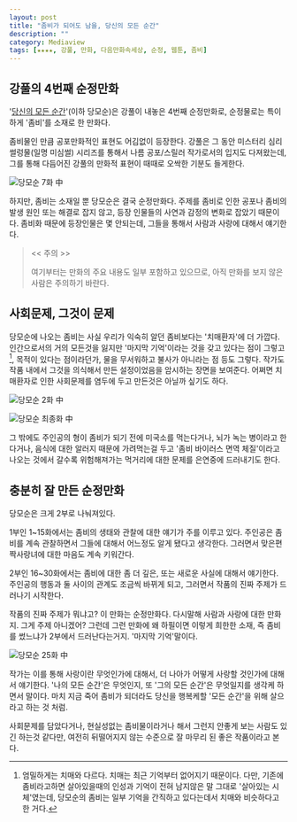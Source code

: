 ```yaml
---
layout: post
title: "좀비가 되어도 남을, 당신의 모든 순간"
description: ""
category: Mediaview
tags: [★★★★, 강풀, 만화, 다음만화속세상, 순정, 웹툰, 좀비]
---
```


## 강풀의 4번째 순정만화

'[당신의 모든 순간](http://cartoon.media.daum.net/webtoon/view/youralltime)'(이하 당모순)은 강풀이 내놓은 4번째 순정만화로, 순정물로는 특이하게 '좀비'를 소재로 한 만화다.

좀비물인 만큼 공포만화적인 표현도 어김없이 등장한다.
강풀은 그 동안 미스터리 심리 썰렁물(일명 미심썰) 시리즈를 통해서 나름 공포/스릴러 작가로서의 입지도 다져왔는데, 그를 통해 다듬어진 강풀의 만화적 표현이 때때로 오싹한 기분도 들게한다.

![당모순 7화 中](https://lh5.googleusercontent.com/-L-vWHk7o7Kw/VM5dhrssa0I/AAAAAAAAOww/3eqDokzCMLU/w375/youralltime_07-011_horror.jpg "미심썰에 들어가야 하는게 아닌가 싶을 정도로, 공포 만화로서의 맛도 잘 살아있다")

하지만, 좀비는 소재일 뿐 당모순은 결국 순정만화다.
주제를 좀비로 인한 공포나 좀비의 발생 원인 또는 해결로 잡지 않고, 등장 인물들의 사연과 감정의 변화로 잡았기 때문이다.
좀비화 때문에 등장인물은 몇 안되는데, 그들을 통해서 사람과 사랑에 대해서 얘기한다.


> << 주의 >>
> 
> 여기부터는 만화의 주요 내용도 일부 포함하고 있으므로, 아직 만화를 보지 않은 사람은 주의하기 바란다.


## 사회문제, 그것이 문제

당모순에 나오는 좀비는 사실 우리가 익숙히 알던 좀비보다는 '치매환자'에 더 가깝다.
인간으로서의 거의 모든것을 잃지만 '마지막 기억'이라는 것을 갖고 있다는 점이 그렇고[^1], 목적이 있다는 점이라던가, 물을 무서워하고 불사가 아니라는 점 등도 그렇다.
작가도 작품 내에서 그것을 의식해서 만든 설정이었음을 암시하는 장면을 보여준다.
어쩌면 치매환자로 인한 사회문제를 염두에 두고 만든것은 아닐까 싶기도 하다.

[^1]: 엄밀하게는 치매와 다르다. 치매는 최근 기억부터 없어지기 때문이다. 다만, 기존에 좀비라고하면 살아있을때의 인성과 기억이 전혀 남지않은 말 그대로 '살아있는 시체'였는데, 당모순의 좀비는 일부 기억을 간직하고 있다는데서 치매와 비슷하다고 한 거다.

![당모순 2화 中](https://lh4.googleusercontent.com/-G7QU-LumRr8/VM5d1jB3BCI/AAAAAAAAOxE/RTMG19Cefro/w375/youralltime_02-004_MCD.jpg "인간이 만들어낸 그릇된 먹거리는 언젠가 인간에게 대재앙을 가져올 것이다.")

![당모순 최종화 中](https://lh4.googleusercontent.com/-gfaUuoyzuYY/VM5eCTaQp9I/AAAAAAAAOxY/7PGI_f3McNs/w375/youralltime_30-004_dementia.jpg "치매 환자는 우리에게 어떤 의미인가. 우리는그들을 어떻게 대하나. 좀비와 같진 않은가.")

그 밖에도 주인공의 형이 좀비가 되기 전에 미국소를 먹는다거나, 뇌가 녹는 병이라고 한다거나, 음식에 대한 알러지 때문에 가려먹는걸 두고 '좀비 바이러스 면역 체질'이라고 나오는 것에서 갈수록 위험해져가는 먹거리에 대한 문제를 은연중에 드러내기도 한다.


## 충분히 잘 만든 순정만화

당모순은 크게 2부로 나눠져있다.

1부인 1~15화에서는 좀비의 생태와 관찰에 대한 얘기가 주를 이루고 있다.
주인공은 좀비를 계속 관찰하면서 그들에 대해서 어느정도 알게 됐다고 생각한다.
그러면서 맞은편 짝사랑녀에 대한 마음도 계속 키워간다.

2부인 16~30화에서는 좀비에 대한 좀 더 깊은, 또는 새로운 사실에 대해서 얘기한다.
주인공의 행동과 둘 사이의 관계도 조금씩 바뀌게 되고,
그러면서 작품의 진짜 주제가 드러나기 시작한다.

작품의 진짜 주제가 뭐냐고?
이 만화는 순정만화다.
다시말해 사람과 사랑에 대한 만화지.
그게 주제 아니겠어?
그런데 그런 만화에 왜 하필이면 이렇게 희한한 소재, 즉 좀비를 썼느냐가 2부에서 드러난다는거지.
'마지막 기억'말이다.

![당모순 25화 中](https://lh4.googleusercontent.com/-c64m3Ki861g/VM5gIO65orI/AAAAAAAAOxw/gU7XhtM9-ok/w300/youralltime_25-015_lastmemory.jpg "당신의 모든 순간은 언제인가?")

작가는 이를 통해 사랑이란 무엇인가에 대해서, 더 나아가 어떻게 사랑할 것인가에 대해서 얘기한다.
'나의 모든 순간'은 무엇인지, 또 '그의 모든 순간'은 무엇일지를 생각케 하면서 말이다.
마치 지금 죽어 좀비가 되더라도 당신을 행복케할 '모든 순간'을 위해 살으라고 하는 것 처럼.

사회문제를 담았다거나, 현실성없는 좀비물이라거나 해서 그런지 안좋게 보는 사람도 있긴 하는것 같다만, 여전히 뒤떨어지지 않는 수준으로 잘 마무리 된 좋은 작품이라고 본다.
